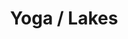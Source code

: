 ---
ee_id: '4398'
site: '1'
type: '2'
long_id: 2017-071 Yoga / Lakes
url: 2017-071-yoga-lakes
title: Yoga / Lakes
year: '2017'
medium: 1920x1080 H.264/MPEG-4 Part 10 looped digital file (from 11 lossless TIFS),
  media player, 65–75” flatscreen, armature, various cables
commission:
dims:
pitch:
ps:
live_url:
related:
youtube:
imgs: yoga-lakes-2017-071-database-dt-Dt4K.jpg
subheading:
display_year: '2017'
download:
add_credit:
add_credits:
related_code:
layout: things-i-made
---